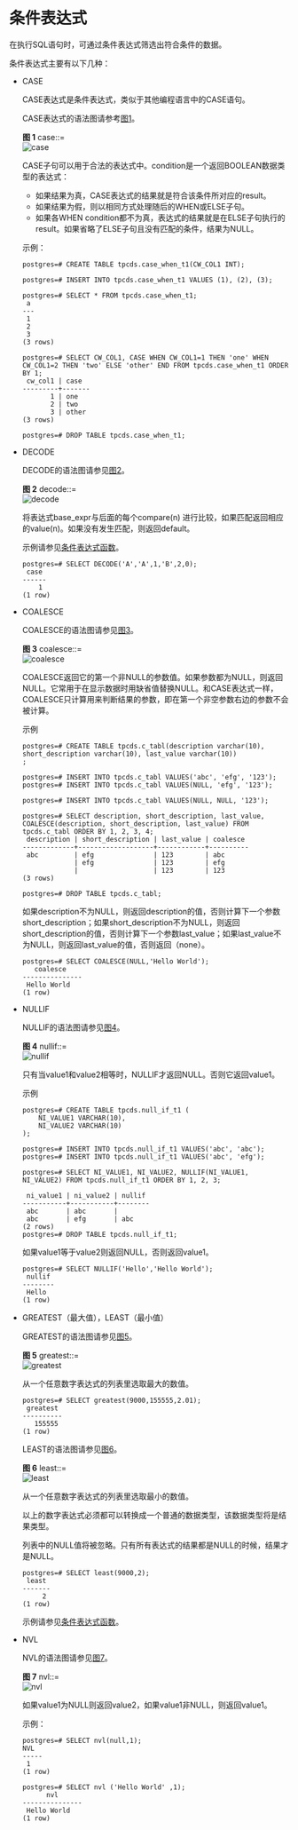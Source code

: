 # 条件表达式<a name="ZH-CN_TOPIC_0242370466"></a>

在执行SQL语句时，可通过条件表达式筛选出符合条件的数据。

条件表达式主要有以下几种：

-   CASE

    CASE表达式是条件表达式，类似于其他编程语言中的CASE语句。

    CASE表达式的语法图请参考[图1](#zh-cn_topic_0237122002_zh-cn_topic_0059777797_f6defc8307fd0434380b6ba22838ed5f1)。

    **图 1**  case::=<a name="zh-cn_topic_0237122002_zh-cn_topic_0059777797_f6defc8307fd0434380b6ba22838ed5f1"></a>  
    ![](figures/case.jpg "case")

    CASE子句可以用于合法的表达式中。condition是一个返回BOOLEAN数据类型的表达式：

    -   如果结果为真，CASE表达式的结果就是符合该条件所对应的result。
    -   如果结果为假，则以相同方式处理随后的WHEN或ELSE子句。
    -   如果各WHEN  condition都不为真，表达式的结果就是在ELSE子句执行的result。如果省略了ELSE子句且没有匹配的条件，结果为NULL。

    示例：

    ```
    postgres=# CREATE TABLE tpcds.case_when_t1(CW_COL1 INT);
    
    postgres=# INSERT INTO tpcds.case_when_t1 VALUES (1), (2), (3);
    
    postgres=# SELECT * FROM tpcds.case_when_t1;
     a 
    ---
     1
     2
     3
    (3 rows)
    
    postgres=# SELECT CW_COL1, CASE WHEN CW_COL1=1 THEN 'one' WHEN CW_COL1=2 THEN 'two' ELSE 'other' END FROM tpcds.case_when_t1 ORDER BY 1;
     cw_col1 | case  
    ---------+-------
           1 | one
           2 | two
           3 | other
    (3 rows)
    
    postgres=# DROP TABLE tpcds.case_when_t1;
    ```

-   DECODE

    DECODE的语法图请参见[图2](#zh-cn_topic_0237122002_zh-cn_topic_0059777797_f8e62b15fa92349339fcdb77fcc5fef4d)。

    **图 2**  decode::=<a name="zh-cn_topic_0237122002_zh-cn_topic_0059777797_f8e62b15fa92349339fcdb77fcc5fef4d"></a>  
    ![](figures/decode.png "decode")

    将表达式base\_expr与后面的每个compare\(n\) 进行比较，如果匹配返回相应的value\(n\)。如果没有发生匹配，则返回default。

    示例请参见[条件表达式函数](条件表达式函数.md)。

    ```
    postgres=# SELECT DECODE('A','A',1,'B',2,0);
     case 
    ------
        1
    (1 row)
    ```

-   COALESCE

    COALESCE的语法图请参见[图3](#zh-cn_topic_0237122002_zh-cn_topic_0059777797_f1877c9f8d2ac4964828a6eaaddf5f35f)。

    **图 3**  coalesce::=<a name="zh-cn_topic_0237122002_zh-cn_topic_0059777797_f1877c9f8d2ac4964828a6eaaddf5f35f"></a>  
    ![](figures/coalesce.png "coalesce")

    COALESCE返回它的第一个非NULL的参数值。如果参数都为NULL，则返回NULL。它常用于在显示数据时用缺省值替换NULL。和CASE表达式一样，COALESCE只计算用来判断结果的参数，即在第一个非空参数右边的参数不会被计算。

    示例

    ```
    postgres=# CREATE TABLE tpcds.c_tabl(description varchar(10), short_description varchar(10), last_value varchar(10)) 
    ;
    
    postgres=# INSERT INTO tpcds.c_tabl VALUES('abc', 'efg', '123');
    postgres=# INSERT INTO tpcds.c_tabl VALUES(NULL, 'efg', '123');
    
    postgres=# INSERT INTO tpcds.c_tabl VALUES(NULL, NULL, '123');
    
    postgres=# SELECT description, short_description, last_value, COALESCE(description, short_description, last_value) FROM tpcds.c_tabl ORDER BY 1, 2, 3, 4;
     description | short_description | last_value | coalesce
    -------------+-------------------+------------+----------
     abc         | efg               | 123        | abc
                 | efg               | 123        | efg
                 |                   | 123        | 123
    (3 rows)
    
    postgres=# DROP TABLE tpcds.c_tabl;
    ```

    如果description不为NULL，则返回description的值，否则计算下一个参数short\_description；如果short\_description不为NULL，则返回short\_description的值，否则计算下一个参数last\_value；如果last\_value不为NULL，则返回last\_value的值，否则返回（none）。

    ```
    postgres=# SELECT COALESCE(NULL,'Hello World');
       coalesce    
    ---------------
     Hello World
    (1 row)
    ```

-   NULLIF

    NULLIF的语法图请参见[图4](#zh-cn_topic_0237122002_zh-cn_topic_0059777797_f6c5bc64bf5de4b728ed1d73d97768e6e)。

    **图 4**  nullif::=<a name="zh-cn_topic_0237122002_zh-cn_topic_0059777797_f6c5bc64bf5de4b728ed1d73d97768e6e"></a>  
    ![](figures/nullif.png "nullif")

    只有当value1和value2相等时，NULLIF才返回NULL。否则它返回value1。

    示例

    ```
    postgres=# CREATE TABLE tpcds.null_if_t1 (
        NI_VALUE1 VARCHAR(10),
        NI_VALUE2 VARCHAR(10)
    );
    
    postgres=# INSERT INTO tpcds.null_if_t1 VALUES('abc', 'abc');
    postgres=# INSERT INTO tpcds.null_if_t1 VALUES('abc', 'efg');
    
    postgres=# SELECT NI_VALUE1, NI_VALUE2, NULLIF(NI_VALUE1, NI_VALUE2) FROM tpcds.null_if_t1 ORDER BY 1, 2, 3;
    
     ni_value1 | ni_value2 | nullif 
    -----------+-----------+--------
     abc       | abc       | 
     abc       | efg       | abc
    (2 rows)
    postgres=# DROP TABLE tpcds.null_if_t1;
    ```

    如果value1等于value2则返回NULL，否则返回value1。

    ```
    postgres=# SELECT NULLIF('Hello','Hello World');
     nullif 
    --------
     Hello
    (1 row)
    ```

-   GREATEST（最大值），LEAST（最小值）

    GREATEST的语法图请参见[图5](#zh-cn_topic_0237122002_zh-cn_topic_0059777797_f23a83b0f987a49e0b6890280568afbd2)。

    **图 5**  greatest::=<a name="zh-cn_topic_0237122002_zh-cn_topic_0059777797_f23a83b0f987a49e0b6890280568afbd2"></a>  
    ![](figures/greatest.png "greatest")

    从一个任意数字表达式的列表里选取最大的数值。

    ```
    postgres=# SELECT greatest(9000,155555,2.01);
     greatest 
    ----------
       155555
    (1 row)
    ```

    LEAST的语法图请参见[图6](#zh-cn_topic_0237122002_zh-cn_topic_0059777797_f30a16b0edbde4750a42053619840b384)。

    **图 6**  least::=<a name="zh-cn_topic_0237122002_zh-cn_topic_0059777797_f30a16b0edbde4750a42053619840b384"></a>  
    ![](figures/least.png "least")

    从一个任意数字表达式的列表里选取最小的数值。

    以上的数字表达式必须都可以转换成一个普通的数据类型，该数据类型将是结果类型。

    列表中的NULL值将被忽略。只有所有表达式的结果都是NULL的时候，结果才是NULL。

    ```
    postgres=# SELECT least(9000,2);
     least 
    -------
         2
    (1 row)
    ```

    示例请参见[条件表达式函数](条件表达式函数.md)。

-   NVL

    NVL的语法图请参见[图7](#zh-cn_topic_0237122002_zh-cn_topic_0059777797_f69cd4e01dd6e4280b756eb98d3c77c91)。

    **图 7**  nvl::=<a name="zh-cn_topic_0237122002_zh-cn_topic_0059777797_f69cd4e01dd6e4280b756eb98d3c77c91"></a>  
    ![](figures/nvl.jpg "nvl")

    如果value1为NULL则返回value2，如果value1非NULL，则返回value1。

    示例：

    ```
    postgres=# SELECT nvl(null,1);
    NVL 
    -----
     1
    (1 row)
    
    ```

    ```
    postgres=# SELECT nvl ('Hello World' ,1);
          nvl      
    ---------------
     Hello World
    (1 row)
    ```


